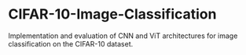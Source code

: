 # CIFAR-10-Image-Classification
Implementation and evaluation of CNN and ViT architectures for image classification on the CIFAR-10 dataset.
